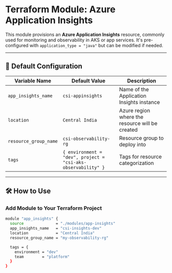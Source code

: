 # Terraform Module: Azure Application Insights

This module provisions an **Azure Application Insights** resource, commonly used for monitoring and observability in AKS or app services. It's pre-configured with `application_type = "java"` but can be modified if needed.

---

## 📌 Default Configuration

| Variable Name           | Default Value              | Description                                               |
|------------------------|----------------------------|-----------------------------------------------------------|
| `app_insights_name`     | `csi-appinsights`           | Name of the Application Insights instance                 |
| `location`              | `Central India`             | Azure region where the resource will be created           |
| `resource_group_name`   | `csi-observability-rg`      | Resource group to deploy into                             |
| `tags`                  | `{ environment = "dev", project = "csi-aks-observability" }` | Tags for resource categorization                          |

---

## 🛠️ How to Use

### Add Module to Your Terraform Project

```bash
module "app_insights" {
  source              = "./modules/app-insights"
  app_insights_name   = "csi-insights-dev"
  location            = "Central India"
  resource_group_name = "my-observability-rg"

  tags = {
    environment = "dev"
    team        = "platform"
  }
}
```